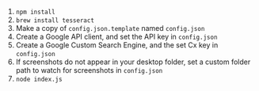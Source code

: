 1. `npm install`
2. `brew install tesseract`
3. Make a copy of `config.json.template` named `config.json`
4. Create a Google API client, and set the API key in `config.json`
5. Create a Google Custom Search Engine, and the set Cx key in `config.json`
6. If screenshots do not appear in your desktop folder, set a custom folder path to watch for screenshots in `config.json`
7. `node index.js`